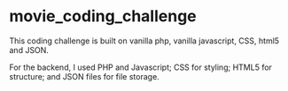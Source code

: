 # movie_coding_challenge

This coding challenge is built on vanilla php, vanilla javascript, CSS, html5 and JSON.

For the backend, I used PHP and Javascript; 
CSS for styling; HTML5 for structure; and JSON files for file storage.
